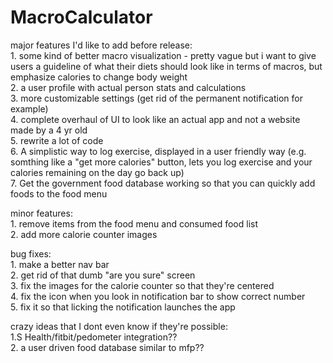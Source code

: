 # MacroCalculator
major features I'd like to add before release:
<br>1. some kind of better macro visualization - pretty vague but i want to give users a guideline of what their diets should look like in terms of macros, but emphasize calories to change body weight
<br>2. a user profile with actual person stats and calculations
<br>3. more customizable settings (get rid of the permanent notification for example)
<br>4. complete overhaul of UI to look like an actual app and not a website made by a 4 yr old
<br>5. rewrite a lot of code
<br>6. A simplistic way to log exercise, displayed in a user friendly way (e.g. somthing like a "get more calories" button, lets you log exercise and your calories remaining on the day go back up)
<br>7. Get the government food database working so that you can quickly add foods to the food menu

minor features:
<br>1. remove items from the food menu and consumed food list
<br>2. add more calorie counter images

bug fixes:
<br>1. make a better nav bar
<br>2. get rid of that dumb "are you sure" screen
<br>3. fix the images for the calorie counter so that they're centered
<br>4. fix the icon when you look in notification bar to show correct number
<br>5. fix it so that licking the notification launches the app

crazy ideas that I dont even know if they're possible:
<br> 1.S Health/fitbit/pedometer integration??
<br> 2. a user driven food database similar to mfp??
